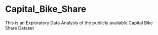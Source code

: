 # Capital_Bike_Share
This is an Exploratory Data Analysis of the publicly available Capital Bike Share Dataset
